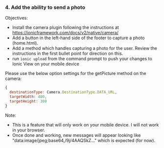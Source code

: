 ### 4. Add the ability to send a photo

Objectives:
- Install the camera plugin following the instructions at https://ionicframework.com/docs/v2/native/camera/
- Add a button in the left-hand side of the footer to capture a photo (home.html).
- Add a method which handles capturing a photo for the user.  Review the instructions in the first
  bullet point for direction on this.
- run `ionic upload` from the command prompt to push your changes to Ionic View on your mobile device 


Please use the below option settings for the getPicture method on the camera:
```javascript
{
  destinationType: Camera.DestinationType.DATA_URL,
  targetWidth: 400,
  targetHeight: 300
}
```

Note:
- This is a feature that will only work on your mobile device.  I will not work in your browser.
- Once done and working, new messages will appear looking like "data:image/jpeg;base64,/9j/4AAQSkZ..." which is expected (for now).

